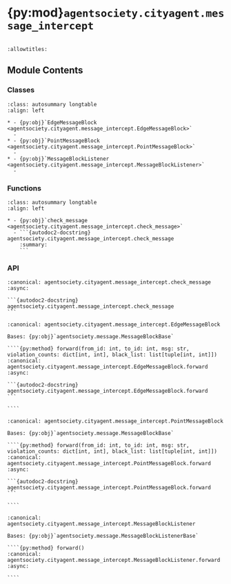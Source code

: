 # {py:mod}`agentsociety.cityagent.message_intercept`

```{py:module} agentsociety.cityagent.message_intercept
```

```{autodoc2-docstring} agentsociety.cityagent.message_intercept
:allowtitles:
```

## Module Contents

### Classes

````{list-table}
:class: autosummary longtable
:align: left

* - {py:obj}`EdgeMessageBlock <agentsociety.cityagent.message_intercept.EdgeMessageBlock>`
  -
* - {py:obj}`PointMessageBlock <agentsociety.cityagent.message_intercept.PointMessageBlock>`
  -
* - {py:obj}`MessageBlockListener <agentsociety.cityagent.message_intercept.MessageBlockListener>`
  -
````

### Functions

````{list-table}
:class: autosummary longtable
:align: left

* - {py:obj}`check_message <agentsociety.cityagent.message_intercept.check_message>`
  - ```{autodoc2-docstring} agentsociety.cityagent.message_intercept.check_message
    :summary:
    ```
````

### API

````{py:function} check_message(from_id: str, to_id: str, llm_client: agentsociety.llm.LLM, content: str) -> bool
:canonical: agentsociety.cityagent.message_intercept.check_message
:async:

```{autodoc2-docstring} agentsociety.cityagent.message_intercept.check_message
```
````

`````{py:class} EdgeMessageBlock(name: str = '', max_violation_time: int = 3)
:canonical: agentsociety.cityagent.message_intercept.EdgeMessageBlock

Bases: {py:obj}`agentsociety.message.MessageBlockBase`

````{py:method} forward(from_id: int, to_id: int, msg: str, violation_counts: dict[int, int], black_list: list[tuple[int, int]])
:canonical: agentsociety.cityagent.message_intercept.EdgeMessageBlock.forward
:async:

```{autodoc2-docstring} agentsociety.cityagent.message_intercept.EdgeMessageBlock.forward
```

````

`````

`````{py:class} PointMessageBlock(name: str = '', max_violation_time: int = 3)
:canonical: agentsociety.cityagent.message_intercept.PointMessageBlock

Bases: {py:obj}`agentsociety.message.MessageBlockBase`

````{py:method} forward(from_id: int, to_id: int, msg: str, violation_counts: dict[int, int], black_list: list[tuple[int, int]])
:canonical: agentsociety.cityagent.message_intercept.PointMessageBlock.forward
:async:

```{autodoc2-docstring} agentsociety.cityagent.message_intercept.PointMessageBlock.forward
```

````

`````

`````{py:class} MessageBlockListener(save_queue_values: bool = False, get_queue_period: float = 0.1)
:canonical: agentsociety.cityagent.message_intercept.MessageBlockListener

Bases: {py:obj}`agentsociety.message.MessageBlockListenerBase`

````{py:method} forward()
:canonical: agentsociety.cityagent.message_intercept.MessageBlockListener.forward
:async:

````

`````
